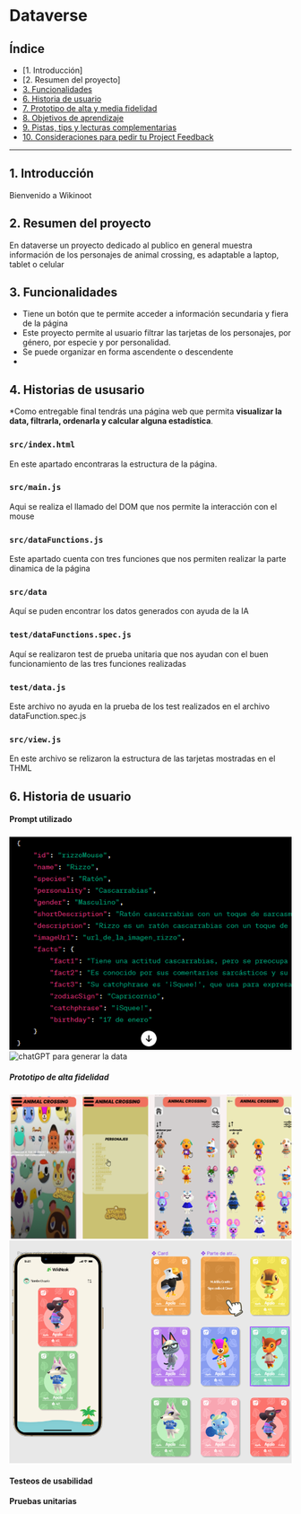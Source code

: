 # Dataverse

## Índice

* [1. Introducción]
* [2. Resumen del proyecto]
* [3. Funcionalidades](#3-funcionalidades)
* [6. Historia de usuario]()
* [7. Prototipo de alta y media fidelidad](#7-hacker-edition)
* [8. Objetivos de aprendizaje](#8-objetivos-de-aprendizaje)
* [9. Pistas, tips y lecturas complementarias](#9-pistas-tips-y-lecturas-complementarias)
* [10. Consideraciones para pedir tu Project Feedback](#10-consideraciones-para-pedir-tu-project-feedback)

***

## 1. Introducción
Bienvenido a Wikinoot


## 2. Resumen del proyecto
En dataverse un proyecto dedicado al publico en general muestra información de los personajes de animal crossing, es adaptable a laptop, tablet o celular


## 3. Funcionalidades

* Tiene un botón que te permite acceder a información secundaria y fiera de la página
* Este proyecto permite al usuario filtrar las tarjetas de los personajes, por género, por especie y por personalidad.
* Se puede organizar en forma ascendente o descendente
* 

## 4. Historias de ususario

*Como entregable final tendrás una página web que permita **visualizar la data,
filtrarla, ordenarla y calcular alguna estadística**.



### `src/index.html`

En este apartado encontraras la estructura de la página.

### `src/main.js`

Aqui se realiza el llamado del DOM que nos permite la interacción con el mouse


### `src/dataFunctions.js`

Este apartado cuenta con tres funciones que nos permiten realizar la parte dinamica de la página
### `src/data`

Aquí se puden encontrar los datos generados con ayuda de la IA

### `test/dataFunctions.spec.js`

Aquí se realizaron test de prueba unitaria que nos ayudan con el buen funcionamiento de las tres funciones realizadas

### `test/data.js`

Este archivo no ayuda en la prueba de los test realizados en el archivo dataFunction.spec.js

### `src/view.js`

En este archivo se relizaron la estructura de las tarjetas mostradas en el THML

## 6. Historia de usuario



#### Prompt utilizado

![chatGPT para generar la data](chat1.png)
![chatGPT para generar la data](chat.png)



##### Prototipo de alta fidelidad

![prototipo media fidelidad](prototipoMediaFidelidad.png)
![prototipo alta fidelidad](prototipoAltaFidelidad.png)


#### Testeos de usabilidad



#### Pruebas unitarias
  